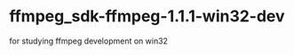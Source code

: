 ffmpeg_sdk-ffmpeg-1.1.1-win32-dev
=================================

for studying ffmpeg development on win32
